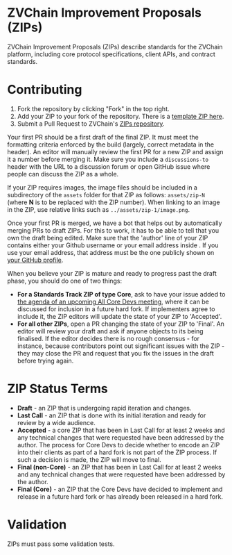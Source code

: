 # ZVChain Improvement Proposals (ZIPs)

ZVChain Improvement Proposals (ZIPs) describe standards for the ZVChain platform, including core protocol specifications, client APIs, and contract standards.

# Contributing
 1. Fork the repository by clicking "Fork" in the top right.
 2. Add your ZIP to your fork of the repository. There is a [template ZIP here](template.md).
 3. Submit a Pull Request to ZVChain's [ZIPs repository](https://github.com/zvchain/ZIPs).

Your first PR should be a first draft of the final ZIP. It must meet the formatting criteria enforced by the build (largely, correct metadata in the header). An editor will manually review the first PR for a new ZIP and assign it a number before merging it. Make sure you include a `discussions-to` header with the URL to a discussion forum or open GitHub issue where people can discuss the ZIP as a whole.

If your ZIP requires images, the image files should be included in a subdirectory of the `assets` folder for that ZIP as follows: `assets/zip-N` (where **N** is to be replaced with the ZIP number). When linking to an image in the ZIP, use relative links such as `../assets/zip-1/image.png`.

Once your first PR is merged, we have a bot that helps out by automatically merging PRs to draft ZIPs. For this to work, it has to be able to tell that you own the draft being edited. Make sure that the 'author' line of your ZIP contains either your Github username or your email address inside <triangular brackets>. If you use your email address, that address must be the one publicly shown on [your GitHub profile](https://github.com/settings/profile).

When you believe your ZIP is mature and ready to progress past the draft phase, you should do one of two things:

 - **For a Standards Track ZIP of type Core**, ask to have your issue added to [the agenda of an upcoming All Core Devs meeting](https://github.com/zvchain/ZIPs/issues), where it can be discussed for inclusion in a future hard fork. If implementers agree to include it, the ZIP editors will update the state of your ZIP to 'Accepted'.
 - **For all other ZIPs**, open a PR changing the state of your ZIP to 'Final'. An editor will review your draft and ask if anyone objects to its being finalised. If the editor decides there is no rough consensus - for instance, because contributors point out significant issues with the ZIP - they may close the PR and request that you fix the issues in the draft before trying again.

# ZIP Status Terms

* **Draft** - an ZIP that is undergoing rapid iteration and changes.
* **Last Call** - an ZIP that is done with its initial iteration and ready for review by a wide audience.
* **Accepted** - a core ZIP that has been in Last Call for at least 2 weeks and any technical changes that were requested have been addressed by the author. The process for Core Devs to decide whether to encode an ZIP into their clients as part of a hard fork is not part of the ZIP process. If such a decision is made, the ZIP will move to final.
* **Final (non-Core)** - an ZIP that has been in Last Call for at least 2 weeks and any technical changes that were requested have been addressed by the author.
* **Final (Core)** - an ZIP that the Core Devs have decided to implement and release in a future hard fork or has already been released in a hard fork. 

# Validation

ZIPs must pass some validation tests.  


